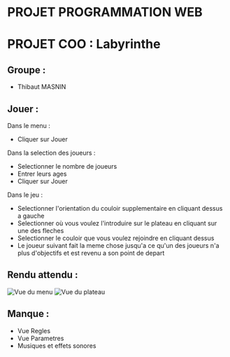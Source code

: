# PROJET PROGRAMMATION WEB

# PROJET COO : Labyrinthe


## Groupe : 
- Thibaut MASNIN


## Jouer :
Dans le menu :
- Cliquer sur Jouer

Dans la selection des joueurs :
- Selectionner le nombre de joueurs
- Entrer leurs ages
- Cliquer sur Jouer

Dans le jeu :
- Selectionner l'orientation du couloir supplementaire en cliquant dessus a gauche
- Selectionner où vous voulez l'introduire sur le plateau en cliquant sur une des fleches
- Selectionner le couloir que vous voulez rejoindre en cliquant dessus
- Le joueur suivant fait la meme chose jusqu'a ce qu'un des joueurs n'a plus d'objectifs et est revenu a son point de depart


## Rendu attendu :
![Vue du menu](https://nsa40.casimages.com/img/2021/04/05/210405105137992309.png "vue du menu")
![Vue du plateau](https://nsa40.casimages.com/img/2021/04/05/210405105015931072.png "vue du plateau")


## Manque : 
- Vue Regles
- Vue Parametres
- Musiques et effets sonores